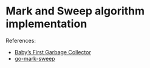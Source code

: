 # Mark and Sweep algorithm implementation

References:
- [Baby’s First Garbage Collector](http://journal.stuffwithstuff.com/2013/12/08/babys-first-garbage-collector/)
- [go-mark-sweep](https://github.com/sharadgana/go-mark-sweep)